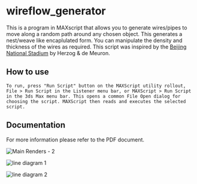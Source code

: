 # wireflow_generator

This is a program in MAXscript that allows you to generate wires/pipes to move along a random path around any chosen object. This generates a nest/weave like encaplulated form. You can manipulate the density and thickness of the wires as required. This script was inspired by the [Beijing National Stadium] by Herzog & de Meuron.

## How to use

```shell
To run, press "Run Script" button on the MAXScript utility rollout, File > Run Script in the Listener menu bar, or MAXScript > Run Script in the 3ds Max menu bar. This opens a common File Open dialog for choosing the script. MAXScript then reads and executes the selected script.
```

## Documentation

For more information please refer to the PDF document.

![Main Renders - 2](https://user-images.githubusercontent.com/41869496/137519939-64effcff-9c0d-434c-a211-ddf60d65604f.png)

![line diagram 1](https://user-images.githubusercontent.com/41869496/137519987-225de8f7-4052-455b-8441-1341512b1295.jpg)

![line diagram 2](https://user-images.githubusercontent.com/41869496/137520969-049e6602-d6d9-4d25-91e8-ca9114fb88a4.jpg)

[beijing national stadium]: https://www.archdaily.com/6059/inside-herzog-de-meuron-beijing-birds-nest
